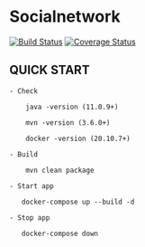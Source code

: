# Socialnetwork

[![Build Status](http://localhost:8888/buildStatus/icon?job=sn_docker)](http://localhost:8888/job/sn_docker/)
[![Coverage Status](https://coveralls.io/repos/github/Roge55555/socialnetwork/badge.svg?branch=main)](https://coveralls.io/github/Roge55555/socialnetwork?branch=upgrade)

## QUICK START

    - Check  
           
        java -version (11.0.9+)
           
        mvn -version (3.6.0+)

        docker -version (20.10.7+)
           
    - Build

        mvn clean package
       
    - Start app
     
       docker-compose up --build -d

    - Stop app
     
       docker-compose down
